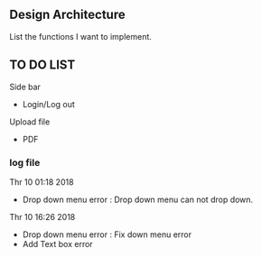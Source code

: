 ## Design Architecture 

 List the functions I want to implement.

## TO DO LIST 

 Side bar 
- Login/Log out 

 Upload file  
- PDF 

### log file

Thr 10 01:18 2018 
- Drop down menu error : 
 Drop down menu can not drop down. 

Thr 10 16:26 2018 
- Drop down menu error : 
 Fix down menu error 
- Add Text box error 
